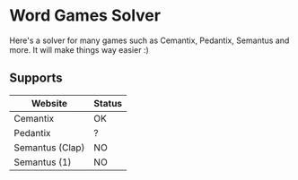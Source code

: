 # Word Games Solver

Here's a solver for many games such as Cemantix, Pedantix, Semantus and more. It will make things way easier :)

## Supports

| Website | Status |
| ------ | ------ |
| Cemantix | OK |
| Pedantix | ? |
| Semantus (Clap) | NO |
| Semantus (1) | NO |

